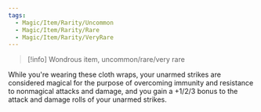 ```yaml
---
tags:
  - Magic/Item/Rarity/Uncommon
  - Magic/Item/Rarity/Rare
  - Magic/Item/Rarity/VeryRare
---
```

>[!info]
>Wondrous item, uncommon/rare/very rare

While you're wearing these cloth wraps, your unarmed strikes are considered magical for the purpose of overcoming immunity and resistance to nonmagical attacks and damage, and you gain a +1/2/3 bonus to the attack and damage rolls of your unarmed strikes.